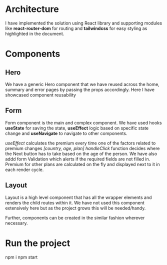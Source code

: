 # Architecture

I have implemented the solution using React library and supporting modules like **react-router-dom** for routing and **tailwindcss** for easy styling as highlighted in the document.


# Components

## Hero

We have a generic Hero component that we have reused across the home, summary and error pages by passing the props accordingly. Here I have showcased component reusability

## Form

Form component is the main and complex component. We have used hooks **useState** for saving the state, **useEffect** logic based on specific state change and **useNavigate** to navigate to other components.

*useEffect* calculates the premium every time one of the factors related to premium changes *[country, age, plan]*
*handleClick* function decides where the Next button has to take based on the age of the person.
We have also addd form Validation which alerts if the required fields are not filled in.
Premium for other plans are calculated on the fly and displayed next to it in each render cycle.

## Layout

Layout is a high level component that has all the wrapper elements and renders the child routes within it. We have not used this component extensively here but as the project grows this will be needed/handy.

Further, components can be created in the similar fashion wherever necessary.

# Run the project
npm i
npm start